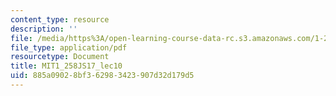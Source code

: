 ```yaml
---
content_type: resource
description: ''
file: /media/https%3A/open-learning-course-data-rc.s3.amazonaws.com/1-258j-public-transportation-systems-spring-2017/885a09028bf362983423907d32d179d5_MIT1_258JS17_lec10.pdf
file_type: application/pdf
resourcetype: Document
title: MIT1_258JS17_lec10
uid: 885a0902-8bf3-6298-3423-907d32d179d5
---
```

